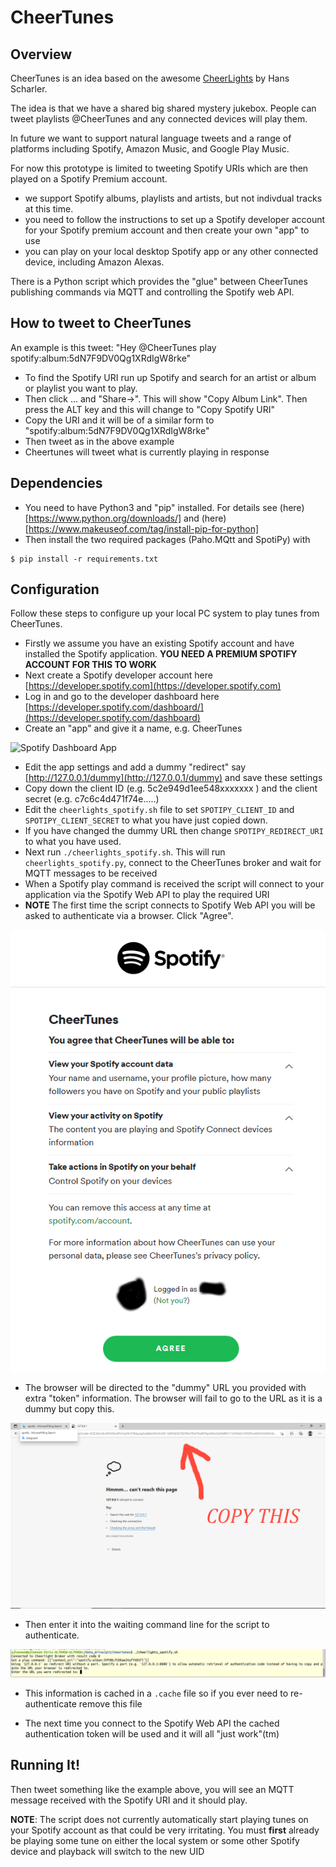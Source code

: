 # CheerTunes

## Overview

CheerTunes is an idea based on the awesome [CheerLights](https://cheerlights.com) by Hans Scharler.

The idea is that we have a shared big shared mystery jukebox. People can tweet playlists @CheerTunes and any connected devices will play them.

In future we want to support natural language tweets and a range of platforms including Spotify, Amazon Music, and Google Play Music.

For now this prototype is limited to tweeting Spotify URIs which are then played on a Spotify Premium account.

- we support Spotify albums, playlists and artists, but not indivdual tracks at this time.
- you need to follow the instructions to set up a Spotify developer account for your Spotify premium account and then create your own "app" to use
- you can play on your local desktop Spotify app or any other connected device, including Amazon Alexas.

There is a Python script which provides the "glue" between CheerTunes publishing commands via MQTT and controlling the Spotify web API.

## How to tweet to CheerTunes

An example is this tweet: "Hey @CheerTunes play spotify:album:5dN7F9DV0Qg1XRdIgW8rke"

- To find the Spotify URI run up Spotify and search for an artist or album or playlist you want to play.
- Then click ... and "Share->". This will show "Copy Album Link". Then press the ALT key and this will change to "Copy Spotify URI"
- Copy the URI and it will be of a similar form to "spotify:album:5dN7F9DV0Qg1XRdIgW8rke"
- Then tweet as in the above example
- Cheertunes will tweet what is currently playing in response

## Dependencies

- You need to have Python3 and "pip" installed. For details see (here)[https://www.python.org/downloads/] and (here)[https://www.makeuseof.com/tag/install-pip-for-python]
- Then install the two required packages (Paho.MQtt and SpotiPy) with

```
$ pip install -r requirements.txt
```

## Configuration

Follow these steps to configure up your local PC system to play tunes from CheerTunes.

- Firstly we assume you have an existing Spotify account and have installed the Spotify application. **YOU NEED A PREMIUM SPOTIFY ACCOUNT FOR THIS TO WORK**
- Next create a Spotify developer account here [https://developer.spotify.com](https://developer.spotify.com)
- Log in and go to the developer dashboard here [https://developer.spotify.com/dashboard/](https://developer.spotify.com/dashboard)
- Create an "app" and give it a name, e.g. CheerTunes

![Spotify Dashboard App](https://www.cheertunes.co.uk/images/SpotifyDevDash.png)

- Edit the app settings and add a dummy "redirect" say [http://127.0.0.1/dummy](http://127.0.0.1/dummy) and save these settings
- Copy down the client ID (e.g. 5c2e949d1ee548xxxxxxx ) and the client secret (e.g. c7c6c4d471f74e.....)
- Edit the `cheerlights_spotify.sh` file to set `SPOTIPY_CLIENT_ID` and `SPOTIPY_CLIENT_SECRET` to what you have just copied down.
- If you have changed the dummy URL then change `SPOTIPY_REDIRECT_URI` to what you have used.
- Next run `./cheerlights_spotify.sh`. This will run `cheerlights_spotify.py`, connect to the CheerTunes broker and wait for MQTT messages to be received
- When a Spotify play command is received the script will connect to your application via the Spotify Web API to play the required URI
- **NOTE** The first time the script connects to Spotify Web API you will be asked to authenticate via a browser. Click "Agree".

![Spotify Accept Page](https://github.com/DynamicDevices/cheertunes/blob/main/images/SpotifyAccept.png)

- The browser will be directed to the "dummy" URL you provided with extra "token" information. The browser will fail to go to the URL as it is a dummy but copy this.

![Spotify Browser URL example](https://github.com/DynamicDevices/cheertunes/blob/main/images/SpotifyAuthCopyURL.png)

- Then enter it into the waiting command line for the script to authenticate. 

![CheerTunes Script Entry](https://github.com/DynamicDevices/cheertunes/blob/main/images/SpotifyAuthURIEntry.png)

- This information is cached in a `.cache` file so if you ever need to re-authenticate remove this file

- The next time you connect to the Spotify Web API the cached authentication token will be used and it will all "just work"(tm)

## Running It!

Then tweet something like the example above, you will see an MQTT message received with the Spotify URI and it should play.

**NOTE**: The script does not currently automatically start playing tunes on your Spotify account as that could be very irritating. You must **first** already be playing some tune on either the local system or some other Spotify device and playback will switch to the new UID
